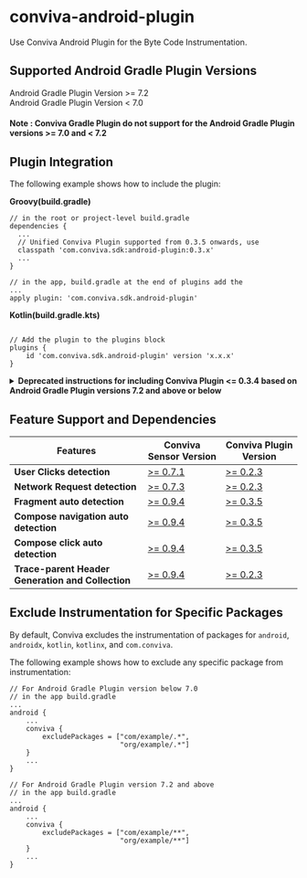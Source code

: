 # conviva-android-plugin
Use Conviva Android Plugin for the Byte Code Instrumentation.

## Supported Android Gradle Plugin Versions

Android Gradle Plugin Version >= 7.2 \
Android Gradle Plugin Version < 7.0

#### Note : Conviva Gradle Plugin do not support for the Android Gradle Plugin versions >= 7.0 and < 7.2

## Plugin Integration
The following example shows how to include the plugin:

**Groovy(build.gradle)**

```
// in the root or project-level build.gradle
dependencies {
  ...
  // Unified Conviva Plugin supported from 0.3.5 onwards, use
  classpath 'com.conviva.sdk:android-plugin:0.3.x'
  ...
}

// in the app, build.gradle at the end of plugins add the
...
apply plugin: 'com.conviva.sdk.android-plugin'
```

**Kotlin(build.gradle.kts)**
```

// Add the plugin to the plugins block
plugins {
    id 'com.conviva.sdk.android-plugin' version 'x.x.x'
}

```

<details>
  <summary><b> Deprecated instructions for including Conviva Plugin <= 0.3.4 based on Android Gradle Plugin versions 7.2 and above or below </b></summary>

## Deprecated instructions for including Conviva Plugin <= 0.3.4 based on Android Gradle Plugin versions 7.2 and above or below

The following example shows how to include the plugin:

```
// in the root or project-level build.gradle
dependencies {
  ...
  // For Android Gradle Plugin version 7.2 and above, use
classpath 'com.conviva.sdk:android-plugin:0.3.x'

// For Android Gradle Plugin version below 7.0, use
classpath 'com.conviva.sdk:android-plugin:0.2.x'
  ...
}

// in the app, build.gradle at the end of plugins add the
...
apply plugin: 'com.conviva.sdk.android-plugin'



// in the app, build.gradle.kts at the end of plugins add the
plugins {
    id 'com.conviva.sdk.android-plugin'
}
```
</details>

## Feature Support and Dependencies

| Features                         | Conviva Sensor Version | Conviva Plugin Version |
|---------------------------------------|-------------------------------|--------------------------|
| **User Clicks detection**              | [>= 0.7.1](https://github.com/Conviva/conviva-android-appanalytics/releases/tag/v0.7.1)                       | [>= 0.2.3](https://github.com/Conviva/conviva-android-plugin/releases/tag/v0.2.3)                |
| **Network Request detection**          | [>= 0.7.3](https://github.com/Conviva/conviva-android-appanalytics/releases/tag/v0.7.3)                       | [>= 0.2.3](https://github.com/Conviva/conviva-android-plugin/releases/tag/v0.2.3)                 |
| **Fragment auto detection** | [>= 0.9.4](https://github.com/Conviva/conviva-android-appanalytics/releases/tag/v0.9.4)                       | [>= 0.3.5](https://github.com/Conviva/conviva-android-plugin/releases/tag/v0.3.5)               |
| **Compose navigation auto detection** | [>= 0.9.4](https://github.com/Conviva/conviva-android-appanalytics/releases/tag/v0.9.4)                       | [>= 0.3.5](https://github.com/Conviva/conviva-android-plugin/releases/tag/v0.3.5)  |
| **Compose click auto detection** | [>= 0.9.4](https://github.com/Conviva/conviva-android-appanalytics/releases/tag/v0.9.4)                       | [>= 0.3.5](https://github.com/Conviva/conviva-android-plugin/releases/tag/v0.3.5) |
| **Trace-parent Header Generation and Collection** | [>= 0.9.4](https://github.com/Conviva/conviva-android-appanalytics/releases/tag/v0.9.4)                       | [>= 0.2.3](https://github.com/Conviva/conviva-android-plugin/releases/tag/v0.2.3)


## Exclude Instrumentation for Specific Packages

By default, Conviva excludes the instrumentation of packages for `android`, `androidx`, `kotlin`, `kotlinx`, and `com.conviva`.

The following example shows how to exclude any specific package from instrumentation:

```
// For Android Gradle Plugin version below 7.0
// in the app build.gradle
...
android {   
    ...
    conviva {
        excludePackages = ["com/example/.*",
                           "org/example/.*"]
    }
    ...
}

// For Android Gradle Plugin version 7.2 and above
// in the app build.gradle
...
android {   
    ...
    conviva {
        excludePackages = ["com/example/**",
                           "org/example/**"]
    }
    ...
}
```
